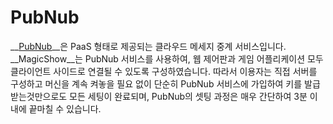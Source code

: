 PubNub
=====

__[PubNub](http://www.pubnub.com)__은 PaaS 형태로 제공되는 클라우드 메세지 중계 서비스입니다.<br>
__MagicShow__는 PubNub 서비스를 사용하여, 웹 제어판과 게임 어플리케이션 모두 클라이언트 사이드로 연결될 수 있도록 구성하였습니다. 따라서 이용자는 직접 서버를 구성하고 머신을 계속 켜놓을 필요 없이 단순히 PubNub 서비스에 가입하여 키를 발급받는것만으로도 모든 세팅이 완료되며, PubNub의 셋팅 과정은 매우 간단하여 3분 이내에 끝마칠 수 있습니다.

